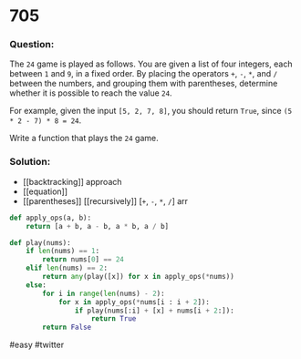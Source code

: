 # 705

### Question:
The `24` game is played as follows. You are given a list of four integers, each between `1` and `9`, in a fixed order. By placing the operators `+`, `-`, `*`, and `/` between the numbers, and grouping them with parentheses, determine whether it is possible to reach the value `24`.

For example, given the input `[5, 2, 7, 8]`, you should return `True`, since `(5 * 2 - 7) * 8 = 24`.

Write a function that plays the `24` game.


### Solution:
- [[backtracking]] approach
- [[equation]]
- [[parentheses]] [[recursively]]
[`+`, `-`, `*`, `/`]
arr


```python
def apply_ops(a, b):
    return [a + b, a - b, a * b, a / b]

def play(nums):
    if len(nums) == 1:
        return nums[0] == 24
    elif len(nums) == 2:
        return any(play([x]) for x in apply_ops(*nums))
    else:
        for i in range(len(nums) - 2):
            for x in apply_ops(*nums[i : i + 2]):
                if play(nums[:i] + [x] + nums[i + 2:]):
                    return True
        return False
```

#easy #twitter
